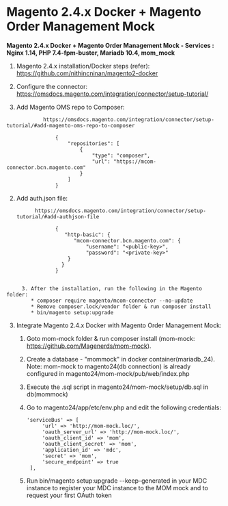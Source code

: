 # **Magento 2.4.x Docker + Magento Order Management Mock**

**Magento 2.4.x Docker + Magento Order Management Mock - Services : Nginx 1.14, PHP 7.4-fpm-buster, Mariadb 10.4, mom_mock**

1. Magento 2.4.x installation/Docker steps (refer): https://github.com/nithincninan/magento2-docker

2. Configure the connector: https://omsdocs.magento.com/integration/connector/setup-tutorial/

1. Add Magento OMS repo to Composer:

```
            https://omsdocs.magento.com/integration/connector/setup-tutorial/#add-magento-oms-repo-to-composer

                {
                    "repositories": [
                        {
                            "type": "composer",
                            "url": "https://mcom-connector.bcn.magento.com"
                        }
                    ]
                }
```

2. Add auth.json file: 

             https://omsdocs.magento.com/integration/connector/setup-tutorial/#add-authjson-file
             
```
                {
                   "http-basic": {
                      "mcom-connector.bcn.magento.com": {
                          "username": "<public-key>",
                          "password": "<private-key>"
                    }
                  }
                }
           
```
         3. After the installation, run the following in the Magento folder:
            * composer require magento/mcom-connector --no-update
            * Remove composer.lock/vendor folder & run composer install
            * bin/magento setup:upgrade

3. Integrate Magento 2.4.x Docker with Magento Order Management Mock:


    1. Goto mom-mock folder & run composer install (mom-mock: https://github.com/Magenerds/mom-mock).

    2. Create a database - "mommock" in docker container(mariadb_24).
        Note: mom-mock to magento24(db connection) is already configured in magento24/mom-mock/pub/web/index.php

    3. Execute the .sql script in magento24/mom-mock/setup/db.sql in db(mommock)

    4. Go to magento24/app/etc/env.php and edit the following credentials:
       
       ```
       'serviceBus' => [
            'url' => 'http://mom-mock.loc/',
            'oauth_server_url' => 'http://mom-mock.loc/',
            'oauth_client_id' => 'mom',
            'oauth_client_secret' => 'mom',
            'application_id' => 'mdc',
            'secret' => 'mom',
            'secure_endpoint' => true
        ],
       ```
       
    6. Run bin/magento setup:upgrade --keep-generated in your MDC instance to register your MDC instance to the MOM mock and to request your first OAuth token





